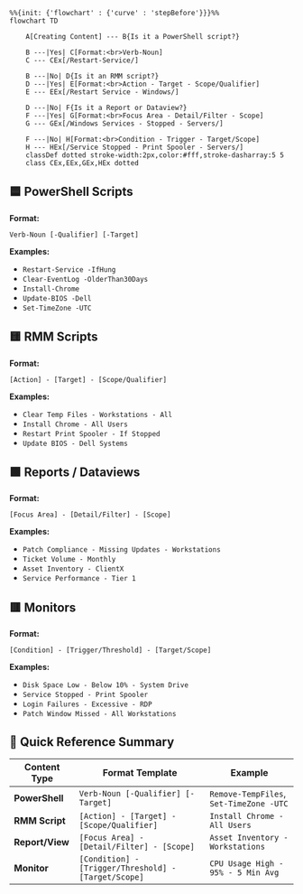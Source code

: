 ```mermaid
%%{init: {'flowchart' : {'curve' : 'stepBefore'}}}%%
flowchart TD

    A[Creating Content] --- B{Is it a PowerShell script?}

    B ---|Yes| C[Format:<br>Verb-Noun]
    C --- CEx[/Restart-Service/]

    B ---|No| D{Is it an RMM script?}
    D ---|Yes| E[Format:<br>Action - Target - Scope/Qualifier]
    E --- EEx[/Restart Service - Windows/]

    D ---|No| F{Is it a Report or Dataview?}
    F ---|Yes| G[Format:<br>Focus Area - Detail/Filter - Scope]
    G --- GEx[/Windows Services - Stopped - Servers/]

    F ---|No| H[Format:<br>Condition - Trigger - Target/Scope]
    H --- HEx[/Service Stopped - Print Spooler - Servers/]
    classDef dotted stroke-width:2px,color:#fff,stroke-dasharray:5 5
    class CEx,EEx,GEx,HEx dotted
```

## 🟦 PowerShell Scripts

**Format:**

```
Verb-Noun [-Qualifier] [-Target]
```

**Examples:**

* `Restart-Service -IfHung`
* `Clear-EventLog -OlderThan30Days`
* `Install-Chrome`
* `Update-BIOS -Dell`
* `Set-TimeZone -UTC`

## 🟨 RMM Scripts

**Format:**

```
[Action] - [Target] - [Scope/Qualifier]
```

**Examples:**

* `Clear Temp Files - Workstations - All`
* `Install Chrome - All Users`
* `Restart Print Spooler - If Stopped`
* `Update BIOS - Dell Systems`


## 🟩 Reports / Dataviews

**Format:**

```
[Focus Area] - [Detail/Filter] - [Scope]
```

**Examples:**

* `Patch Compliance - Missing Updates - Workstations`
* `Ticket Volume - Monthly`
* `Asset Inventory - ClientX`
* `Service Performance - Tier 1`

## 🟥 Monitors

**Format:**

```
[Condition] - [Trigger/Threshold] - [Target/Scope]
```

**Examples:**

* `Disk Space Low - Below 10% - System Drive`
* `Service Stopped - Print Spooler`
* `Login Failures - Excessive - RDP`
* `Patch Window Missed - All Workstations`

## 🧾 Quick Reference Summary

| Content Type    | Format Template                                      | Example                                 |
| --------------- | ---------------------------------------------------- | --------------------------------------- |
| **PowerShell**  | `Verb-Noun [-Qualifier] [-Target]`                   | `Remove-TempFiles`, `Set-TimeZone -UTC` |
| **RMM Script**  | `[Action] - [Target] - [Scope/Qualifier]`            | `Install Chrome - All Users`            |
| **Report/View** | `[Focus Area] - [Detail/Filter] - [Scope]`           | `Asset Inventory - Workstations`        |
| **Monitor**     | `[Condition] - [Trigger/Threshold] - [Target/Scope]` | `CPU Usage High - 95% - 5 Min Avg`      |